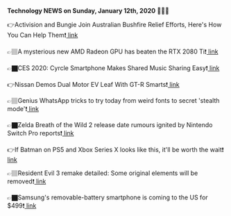 <b>Technology NEWS on Sunday, January 12th, 2020</b> 📡📡📡 

👉Activision and Bungie Join Australian Bushfire Relief Efforts, Here's How You Can Help Them❗️<a href='https://techblock.club/?p=2173'> link</a>

👉🏽A mysterious new AMD Radeon GPU has beaten the RTX 2080 Ti❗️<a href='https://techblock.club/?p=2175'> link</a>

👉🏿CES 2020: Cyrcle Smartphone Makes Shared Music Sharing Easy❗️<a href='https://techblock.club/?p=2177'> link</a>

👉Nissan Demos Dual Motor EV Leaf With GT-R Smarts❗️<a href='https://techblock.club/?p=2179'> link</a>

👉🏽Genius WhatsApp tricks to try today from weird fonts to secret 'stealth mode'❗️<a href='https://techblock.club/?p=2181'> link</a>

👉🏿Zelda Breath of the Wild 2 release date rumours ignited by Nintendo Switch Pro reports❗️<a href='https://techblock.club/?p=2183'> link</a>

👉If Batman on PS5 and Xbox Series X looks like this, it'll be worth the wait❗️<a href='https://techblock.club/?p=2185'> link</a>

👉🏽Resident Evil 3 remake detailed: Some original elements will be removed❗️<a href='https://techblock.club/?p=2187'> link</a>

👉🏿Samsung's removable-battery smartphone is coming to the US for $499❗️<a href='https://techblock.club/?p=2189'> link</a>

